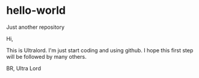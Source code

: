 # hello-world
Just another repository

Hi,

This is Ultralord. I'm just start coding and using github. I hope this first step will be followed by many others.

BR,
Ultra Lord

